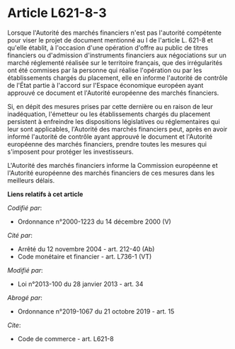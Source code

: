 # Article L621-8-3

Lorsque l'Autorité des marchés financiers n'est pas l'autorité compétente pour viser le projet de document mentionné au I de
l'article L. 621-8 et qu'elle établit, à l'occasion d'une opération d'offre au public de titres financiers ou d'admission
d'instruments financiers aux négociations sur un marché réglementé réalisée sur le territoire français, que des irrégularités
ont été commises par la personne qui réalise l'opération ou par les établissements chargés du placement, elle en informe
l'autorité de contrôle de l'État partie à l'accord sur l'Espace économique européen ayant approuvé ce document et l'Autorité
européenne des marchés financiers.

Si, en dépit des mesures prises par cette dernière ou en raison de leur inadéquation, l'émetteur ou les établissements
chargés du placement persistent à enfreindre les dispositions législatives ou réglementaires qui leur sont applicables,
l'Autorité des marchés financiers peut, après en avoir informé l'autorité de contrôle ayant approuvé le document et
l'Autorité européenne des marchés financiers, prendre toutes les mesures qui s'imposent pour protéger les investisseurs.

L'Autorité des marchés financiers informe la Commission européenne et l'Autorité européenne des marchés financiers de ces
mesures dans les meilleurs délais.

**Liens relatifs à cet article**

_Codifié par_:

  - Ordonnance n°2000-1223 du 14 décembre 2000 (V)

_Cité par_:

  - Arrêté du 12 novembre 2004 - art. 212-40 (Ab)
  - Code monétaire et financier - art. L736-1 (VT)

_Modifié par_:

  - Loi n°2013-100 du 28 janvier 2013 - art. 34

_Abrogé par_:

  - Ordonnance n°2019-1067 du 21 octobre 2019 - art. 15

_Cite_:

  - Code de commerce - art. L621-8
